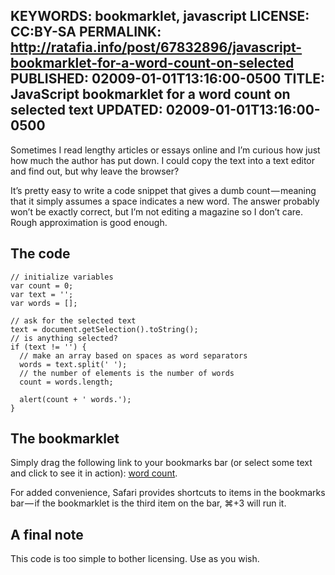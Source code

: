 KEYWORDS: bookmarklet, javascript
LICENSE: CC:BY-SA
PERMALINK: http://ratafia.info/post/67832896/javascript-bookmarklet-for-a-word-count-on-selected
PUBLISHED: 02009-01-01T13:16:00-0500
TITLE: JavaScript bookmarklet for a word count on selected text
UPDATED: 02009-01-01T13:16:00-0500
--
Sometimes I read lengthy articles or essays online and I’m curious how just
how much the author has put down. I could copy the text into a text editor and
find out, but why leave the browser?

It’s pretty easy to write a code snippet that gives a dumb count — meaning that
it simply assumes a space indicates a new word. The answer probably won’t be
exactly correct, but I’m not editing a magazine so I don’t care. Rough
approximation is good enough.

## The code

    // initialize variables
    var count = 0;
    var text = '';
    var words = [];
    
    // ask for the selected text
    text = document.getSelection().toString();
    // is anything selected?
    if (text != '') {
      // make an array based on spaces as word separators
      words = text.split(' ');
      // the number of elements is the number of words
      count = words.length;
    
      alert(count + ' words.');
    }

## The bookmarklet
Simply drag the following link to your bookmarks bar (or select some text and
click to see it in action):
<a href="javascript:var%20t=0;var%20s='';var%20a=[];s=document.getSelection().toString();if(s!=''){a=s.split(' ');t=a.length;alert(t+'%20words.');a=[];}">word count</a>.

For added convenience, Safari provides shortcuts to items in the bookmarks
bar — if the bookmarklet is the third item on the bar, ⌘+3 will run it.

## A final note

This code is too simple to bother licensing. Use as you wish.
